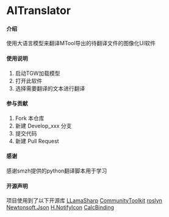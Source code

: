 # AITranslator

#### 介绍
使用大语言模型来翻译MTool导出的待翻译文件的图像化UI软件

#### 使用说明
1.  启动TGW加载模型
2.  打开此软件
3.  选择需要翻译的文本进行翻译

#### 参与贡献
1.  Fork 本仓库
2.  新建 Develop_xxx 分支
3.  提交代码
4.  新建 Pull Request

#### 感谢
感谢smzh提供的python翻译脚本用于学习

#### 开源声明
项目使用到了以下开源库
[LLamaSharp](https://github.com/SciSharp/LLamaSharp) 
[CommunityToolkit](https://github.com/CommunityToolkit/dotnet) 
[roslyn](https://github.com/dotnet/roslyn) 
[Newtonsoft.Json](https://github.com/JamesNK/Newtonsoft.Json) 
[H.NotifyIcon](https://github.com/HavenDV/H.NotifyIcon) 
[CalcBinding](https://github.com/Alex141/CalcBinding) 
